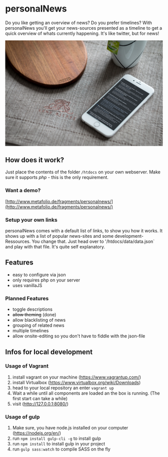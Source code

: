 # personalNews
Do you like getting an overview of news? Do you prefer timelines? With personalNews you'll get your news-sources presented as a timeline to get a quick overview of whats currently happening. It's like twitter, but for news!

![Screenshot](/.screenshots/personalnews-iphone.jpg)

## How does it work?
Just place the contents of the folder `/htdocs` on your own webserver. Make sure it supports *php* - this is the only requirement.

### Want a demo?
[http://www.metafolio.de/fragments/personalnews/](http://www.metafolio.de/fragments/personalnews/)


### Setup your own links
personalNews comes with a default list of links, to show you how it works. It shows up with a list of popular news-sites and some development-Ressources. You change that. Just head over to '/htdocs/data/data.json` and play with that file. It's quite self explanatory.

## Features
- easy to configure via json
- only requires php on your server
- uses vanillaJS

### Planned Features
- toggle descriptions
- ~~allow theming~~ (done)
- allow blacklisting of news
- grouping of related news
- multiple timelines
- allow onsite-editing so you don't have to fiddle with the json-file

## Infos for local development
### Usage of Vagrant
1. install vagrant on your machine (https://www.vagrantup.com/)
2. install Virtualbox (https://www.virtualbox.org/wiki/Downloads)
3. head to your local repository an enter `vagrant up`
4. Wait a while until all components are loaded an the box is running. (The first start can take a while)
5. visit (http://127.0.0.1:8080/)

### Usage of gulp
1. Make sure, you have node.js installed on your computer (https://nodejs.org/en/)
2. run `npm install gulp-cli -g` to install gulp
1. run `npm install` to install gulp in your project
2. run `gulp sass:watch` to compile SASS on the fly
